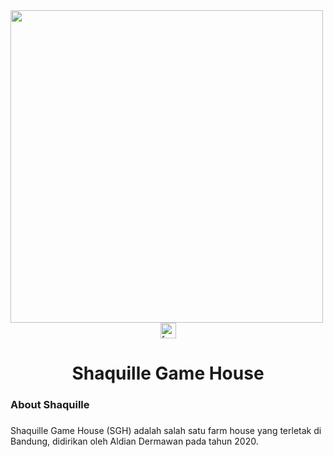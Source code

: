 <img align="left" height="500" src="https://shaquille.netlify.app/assets/logo/SGH-small.png"  />

###

<div align="center">
  <a href="https://www.facebook.com/Bandits.999/" target="_blank">
    <img src="https://img.shields.io/static/v1?message=Facebook&logo=facebook&label=&color=1877F2&logoColor=white&labelColor=&style=for-the-badge" height="25" alt="facebook logo"  />
  </a>
</div>

###

<h1 align="center">Shaquille Game House</h1>

###

<h3 align="left">About Shaquille</h3>

###

<p align="left">Shaquille Game House (SGH) adalah salah satu farm house yang terletak di Bandung, didirikan oleh Aldian Dermawan pada tahun 2020.</p>

###
